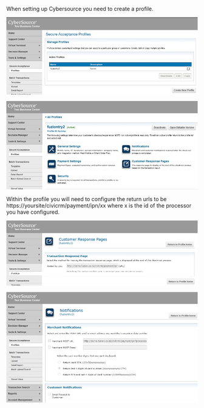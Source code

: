 When setting up Cybersource you need to create a profile.

![profile](../docs/Cybersource/Profiles.jpg)

![profile](../docs/Cybersource/ProfileEdit.jpg)


Within the profile you will need to configure the return urls to be
https://yoursite/civicrm/payment/ipn/xx where x is the id
of the processor you have configured.

![profile](../docs/Cybersource/ReturnUrl.jpg)

![profile](../docs/Cybersource/Notifications.jpg)


